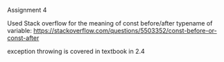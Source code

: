 Assignment 4


Used Stack overflow for the meaning of const before/after
typename of variable:
https://stackoverflow.com/questions/5503352/const-before-or-const-after

exception throwing is covered in textbook in 2.4
